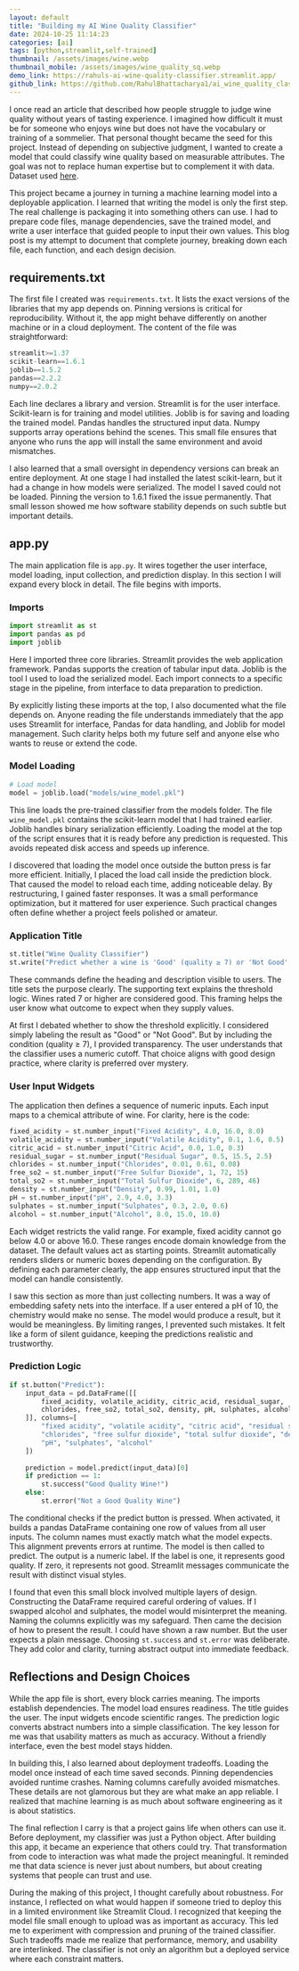 ```yaml
---
layout: default
title: "Building my AI Wine Quality Classifier"
date: 2024-10-25 11:14:23
categories: [ai]
tags: [python,streamlit,self-trained]
thumbnail: /assets/images/wine.webp
thumbnail_mobile: /assets/images/wine_quality_sq.webp
demo_link: https://rahuls-ai-wine-quality-classifier.streamlit.app/
github_link: https://github.com/RahulBhattacharya1/ai_wine_quality_classifier
---
```


I once read an article that described how people struggle to judge wine quality without years of tasting experience. I imagined how difficult it must be for someone who enjoys wine but does not have the vocabulary or training of a sommelier. That personal thought became the seed for this project. Instead of depending on subjective judgment, I wanted to create a model that could classify wine quality based on measurable attributes. The goal was not to replace human expertise but to complement it with data. Dataset used [here](https://www.kaggle.com/datasets/uciml/red-wine-quality-cortez-et-al-2009).

This project became a journey in turning a machine learning model into a deployable application. I learned that writing the model is only the first step. The real challenge is packaging it into something others can use. I had to prepare code files, manage dependencies, save the trained model, and write a user interface that guided people to input their own values. This blog post is my attempt to document that complete journey, breaking down each file, each function, and each design decision.
## requirements.txt

The first file I created was `requirements.txt`. It lists the exact versions of the libraries that my app depends on. Pinning versions is critical for reproducibility. Without it, the app might behave differently on another machine or in a cloud deployment. The content of the file was straightforward:

```python
streamlit>=1.37
scikit-learn==1.6.1
joblib==1.5.2
pandas==2.2.2
numpy==2.0.2
```

Each line declares a library and version. Streamlit is for the user interface. Scikit-learn is for training and model utilities. Joblib is for saving and loading the trained model. Pandas handles the structured input data. Numpy supports array operations behind the scenes. This small file ensures that anyone who runs the app will install the same environment and avoid mismatches.

I also learned that a small oversight in dependency versions can break an entire deployment. At one stage I had installed the latest scikit-learn, but it had a change in how models were serialized. The model I saved could not be loaded. Pinning the version to 1.6.1 fixed the issue permanently. That small lesson showed me how software stability depends on such subtle but important details.
## app.py

The main application file is `app.py`. It wires together the user interface, model loading, input collection, and prediction display. In this section I will expand every block in detail. The file begins with imports.
### Imports

```python
import streamlit as st
import pandas as pd
import joblib
```

Here I imported three core libraries. Streamlit provides the web application framework. Pandas supports the creation of tabular input data. Joblib is the tool I used to load the serialized model. Each import connects to a specific stage in the pipeline, from interface to data preparation to prediction.

By explicitly listing these imports at the top, I also documented what the file depends on. Anyone reading the file understands immediately that the app uses Streamlit for interface, Pandas for data handling, and Joblib for model management. Such clarity helps both my future self and anyone else who wants to reuse or extend the code.
### Model Loading

```python
# Load model
model = joblib.load("models/wine_model.pkl")
```

This line loads the pre-trained classifier from the models folder. The file `wine_model.pkl` contains the scikit-learn model that I had trained earlier. Joblib handles binary serialization efficiently. Loading the model at the top of the script ensures that it is ready before any prediction is requested. This avoids repeated disk access and speeds up inference.

I discovered that loading the model once outside the button press is far more efficient. Initially, I placed the load call inside the prediction block. That caused the model to reload each time, adding noticeable delay. By restructuring, I gained faster responses. It was a small performance optimization, but it mattered for user experience. Such practical changes often define whether a project feels polished or amateur.
### Application Title

```python
st.title("Wine Quality Classifier")
st.write("Predict whether a wine is 'Good' (quality ≥ 7) or 'Not Good'.")
```

These commands define the heading and description visible to users. The title sets the purpose clearly. The supporting text explains the threshold logic. Wines rated 7 or higher are considered good. This framing helps the user know what outcome to expect when they supply values.

At first I debated whether to show the threshold explicitly. I considered simply labeling the result as "Good" or "Not Good". But by including the condition (quality ≥ 7), I provided transparency. The user understands that the classifier uses a numeric cutoff. That choice aligns with good design practice, where clarity is preferred over mystery.
### User Input Widgets

The application then defines a sequence of numeric inputs. Each input maps to a chemical attribute of wine. For clarity, here is the code:

```python
fixed_acidity = st.number_input("Fixed Acidity", 4.0, 16.0, 8.0)
volatile_acidity = st.number_input("Volatile Acidity", 0.1, 1.6, 0.5)
citric_acid = st.number_input("Citric Acid", 0.0, 1.0, 0.3)
residual_sugar = st.number_input("Residual Sugar", 0.5, 15.5, 2.5)
chlorides = st.number_input("Chlorides", 0.01, 0.61, 0.08)
free_so2 = st.number_input("Free Sulfur Dioxide", 1, 72, 15)
total_so2 = st.number_input("Total Sulfur Dioxide", 6, 289, 46)
density = st.number_input("Density", 0.99, 1.01, 1.0)
pH = st.number_input("pH", 2.9, 4.0, 3.3)
sulphates = st.number_input("Sulphates", 0.3, 2.0, 0.6)
alcohol = st.number_input("Alcohol", 8.0, 15.0, 10.0)
```

Each widget restricts the valid range. For example, fixed acidity cannot go below 4.0 or above 16.0. These ranges encode domain knowledge from the dataset. The default values act as starting points. Streamlit automatically renders sliders or numeric boxes depending on the configuration. By defining each parameter clearly, the app ensures structured input that the model can handle consistently.

I saw this section as more than just collecting numbers. It was a way of embedding safety nets into the interface. If a user entered a pH of 10, the chemistry would make no sense. The model would produce a result, but it would be meaningless. By limiting ranges, I prevented such mistakes. It felt like a form of silent guidance, keeping the predictions realistic and trustworthy.
### Prediction Logic

```python
if st.button("Predict"):
    input_data = pd.DataFrame([[
        fixed_acidity, volatile_acidity, citric_acid, residual_sugar,
        chlorides, free_so2, total_so2, density, pH, sulphates, alcohol
    ]], columns=[
        "fixed acidity", "volatile acidity", "citric acid", "residual sugar",
        "chlorides", "free sulfur dioxide", "total sulfur dioxide", "density",
        "pH", "sulphates", "alcohol"
    ])
    
    prediction = model.predict(input_data)[0]
    if prediction == 1:
        st.success("Good Quality Wine!")
    else:
        st.error("Not a Good Quality Wine")
```

The conditional checks if the predict button is pressed. When activated, it builds a pandas DataFrame containing one row of values from all user inputs. The column names must exactly match what the model expects. This alignment prevents errors at runtime. The model is then called to predict. The output is a numeric label. If the label is one, it represents good quality. If zero, it represents not good. Streamlit messages communicate the result with distinct visual styles.

I found that even this small block involved multiple layers of design. Constructing the DataFrame required careful ordering of values. If I swapped alcohol and sulphates, the model would misinterpret the meaning. Naming the columns explicitly was my safeguard. Then came the decision of how to present the result. I could have shown a raw number. But the user expects a plain message. Choosing `st.success` and `st.error` was deliberate. They add color and clarity, turning abstract output into immediate feedback.
## Reflections and Design Choices

While the app file is short, every block carries meaning. The imports establish dependencies. The model load ensures readiness. The title guides the user. The input widgets encode scientific ranges. The prediction logic converts abstract numbers into a simple classification. The key lesson for me was that usability matters as much as accuracy. Without a friendly interface, even the best model stays hidden.

In building this, I also learned about deployment tradeoffs. Loading the model once instead of each time saved seconds. Pinning dependencies avoided runtime crashes. Naming columns carefully avoided mismatches. These details are not glamorous but they are what make an app reliable. I realized that machine learning is as much about software engineering as it is about statistics.

The final reflection I carry is that a project gains life when others can use it. Before deployment, my classifier was just a Python object. After building this app, it became an experience that others could try. That transformation from code to interaction was what made the project meaningful. It reminded me that data science is never just about numbers, but about creating systems that people can trust and use.

During the making of this project, I thought carefully about robustness. For instance, I reflected on what would happen if someone tried to deploy this in a limited environment like Streamlit Cloud. I recognized that keeping the model file small enough to upload was as important as accuracy. This led me to experiment with compression and pruning of the trained classifier. Such tradeoffs made me realize that performance, memory, and usability are interlinked. The classifier is not only an algorithm but a deployed service where each constraint matters.
